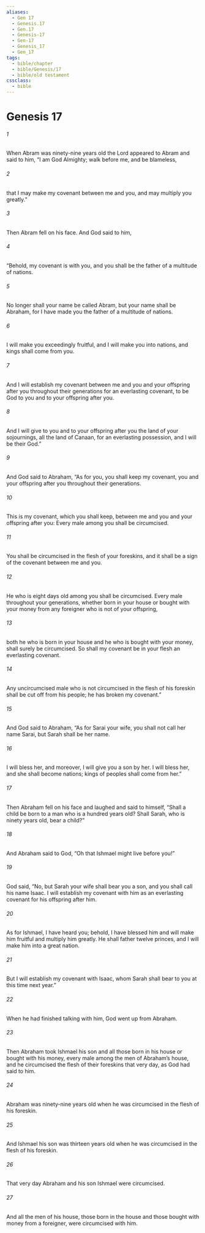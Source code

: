 ```yaml
---
aliases:
  - Gen 17
  - Genesis.17
  - Gen.17
  - Genesis-17
  - Gen-17
  - Genesis_17
  - Gen_17
tags:
  - bible/chapter
  - bible/Genesis/17
  - bible/old testament
cssclass:
  - bible
---
```


# Genesis 17

###### 1
When Abram was ninety-nine years old the Lord appeared to Abram and said to him, “I am God Almighty; walk before me, and be blameless,
###### 2
that I may make my covenant between me and you, and may multiply you greatly.”
###### 3
Then Abram fell on his face. And God said to him,
###### 4
“Behold, my covenant is with you, and you shall be the father of a multitude of nations.
###### 5
No longer shall your name be called Abram, but your name shall be Abraham, for I have made you the father of a multitude of nations.
###### 6
I will make you exceedingly fruitful, and I will make you into nations, and kings shall come from you.
###### 7
And I will establish my covenant between me and you and your offspring after you throughout their generations for an everlasting covenant, to be God to you and to your offspring after you.
###### 8
And I will give to you and to your offspring after you the land of your sojournings, all the land of Canaan, for an everlasting possession, and I will be their God.”
###### 9
And God said to Abraham, “As for you, you shall keep my covenant, you and your offspring after you throughout their generations.
###### 10
This is my covenant, which you shall keep, between me and you and your offspring after you: Every male among you shall be circumcised.
###### 11
You shall be circumcised in the flesh of your foreskins, and it shall be a sign of the covenant between me and you.
###### 12
He who is eight days old among you shall be circumcised. Every male throughout your generations, whether born in your house or bought with your money from any foreigner who is not of your offspring,
###### 13
both he who is born in your house and he who is bought with your money, shall surely be circumcised. So shall my covenant be in your flesh an everlasting covenant.
###### 14
Any uncircumcised male who is not circumcised in the flesh of his foreskin shall be cut off from his people; he has broken my covenant.”
###### 15
And God said to Abraham, “As for Sarai your wife, you shall not call her name Sarai, but Sarah shall be her name.
###### 16
I will bless her, and moreover, I will give you a son by her. I will bless her, and she shall become nations; kings of peoples shall come from her.”
###### 17
Then Abraham fell on his face and laughed and said to himself, “Shall a child be born to a man who is a hundred years old? Shall Sarah, who is ninety years old, bear a child?”
###### 18
And Abraham said to God, “Oh that Ishmael might live before you!”
###### 19
God said, “No, but Sarah your wife shall bear you a son, and you shall call his name Isaac. I will establish my covenant with him as an everlasting covenant for his offspring after him.
###### 20
As for Ishmael, I have heard you; behold, I have blessed him and will make him fruitful and multiply him greatly. He shall father twelve princes, and I will make him into a great nation.
###### 21
But I will establish my covenant with Isaac, whom Sarah shall bear to you at this time next year.”
###### 22
When he had finished talking with him, God went up from Abraham.
###### 23
Then Abraham took Ishmael his son and all those born in his house or bought with his money, every male among the men of Abraham’s house, and he circumcised the flesh of their foreskins that very day, as God had said to him.
###### 24
Abraham was ninety-nine years old when he was circumcised in the flesh of his foreskin.
###### 25
And Ishmael his son was thirteen years old when he was circumcised in the flesh of his foreskin.
###### 26
That very day Abraham and his son Ishmael were circumcised.
###### 27
And all the men of his house, those born in the house and those bought with money from a foreigner, were circumcised with him.



